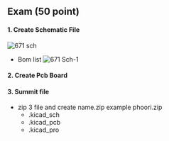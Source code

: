 ## Exam (50 point)
#### 1. Create Schematic File
![671 sch](https://github.com/user-attachments/assets/ef1e2121-a174-4d72-8285-8be5017901bc)
- Bom list
![671 Sch-1](https://github.com/user-attachments/assets/02278512-e707-4dfc-9059-de8314a5895c)

#### 2. Create Pcb Board

#### 3. Summit file 
- zip 3 file and create name.zip
    example phoori.zip
    - .kicad_sch
    - .kicad_pcb
    - .kicad_pro
